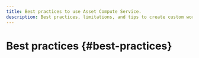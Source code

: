 ```yaml
---
title: Best practices to use Asset Compute Service.
description: Best practices, limitations, and tips to create custom workers using Asset Compute Service.
---
```


# Best practices {#best-practices}

<!-- 
* Things to take care of when creating projects.
* Naming conventions. Reserved keywords. What terms can be a source of confusion later based on Adobe's OOTB naming.
* 
-->